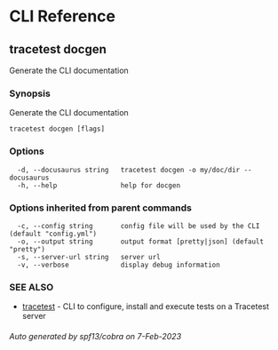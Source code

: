 # CLI Reference
## tracetest docgen

Generate the CLI documentation

### Synopsis

Generate the CLI documentation

```
tracetest docgen [flags]
```

### Options

```
  -d, --docusaurus string   tracetest docgen -o my/doc/dir --docusaurus
  -h, --help                help for docgen
```

### Options inherited from parent commands

```
  -c, --config string       config file will be used by the CLI (default "config.yml")
  -o, --output string       output format [pretty|json] (default "pretty")
  -s, --server-url string   server url
  -v, --verbose             display debug information
```

### SEE ALSO

* [tracetest](tracetest.md)	 - CLI to configure, install and execute tests on a Tracetest server

###### Auto generated by spf13/cobra on 7-Feb-2023
